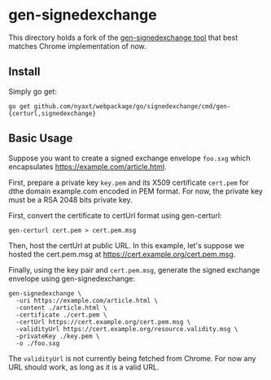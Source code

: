 # gen-signedexchange

This directory holds a fork of the [gen-signedexchange tool](https://github.com/WICG/webpackage/tree/master/go/signedexchange) that best matches Chrome implementation of now.

## Install
Simply go get:
```
go get github.com/nyaxt/webpackage/go/signedexchange/cmd/gen-{certurl,signedexchange}
```

## Basic Usage
Suppose you want to create a signed exchange envelope `foo.sxg` which encapsulates https://example.com/article.html.

First, prepare a private key `key.pem` and its X509 certificate `cert.pem` for dthe domain example.com encoded in PEM format. For now, the private key must be a RSA 2048 bits private key.

First, convert the certificate to certUrl format using gen-certurl:
```
gen-certurl cert.pem > cert.pem.msg
```

Then, host the certUrl at public URL. In this example, let's suppose we hosted the cert.pem.msg at https://cert.example.org/cert.pem.msg.

Finally, using the key pair and `cert.pem.msg`, generate the signed exchange envelope using gen-signedexchange:
```
gen-signedexchange \
  -uri https://example.com/article.html \
  -content ./article.html \
  -certificate ./cert.pem \
  -certUrl https://cert.example.org/cert.pem.msg \
  -validityUrl https://cert.example.org/resource.validity.msg \
  -privateKey ./key.pem \
  -o ./foo.sxg
```

The `validityUrl` is not currently being fetched from Chrome. For now any URL should work, as long as it is a valid URL.
